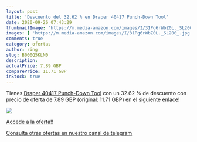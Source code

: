 ```yaml
---
layout: post
title: 'Descuento del 32.62 % en Draper 40417 Punch-Down Tool'
date: 2020-09-26 07:43:29
thumbnailImage: 'https://m.media-amazon.com/images/I/31Pg6rWbZ0L._SL200_.jpg'
images: [ 'https://m.media-amazon.com/images/I/31Pg6rWbZ0L._SL200_.jpg' ]
comments: true
category: ofertas
author: ring
slug: B000Q5KLN0
description:
actualPrice: 7.89 GBP
comparePrice: 11.71 GBP
inStock: true
---
```


Tienes [Draper 40417 Punch-Down Tool](https://www.amazon.com/dp/B000Q5KLN0/?tag=redken08-20) con un 32.62 % de descuento con precio de oferta de 7.89 GBP (original: 11.71 GBP) en el siguiente enlace!

[![](https://m.media-amazon.com/images/I/31Pg6rWbZ0L._SL200_.jpg)](https://www.amazon.com/dp/B000Q5KLN0/?tag=redken08-20)

[Accede a la oferta!!](https://www.amazon.com/dp/B000Q5KLN0/?tag=redken08-20)

[Consulta otras ofertas en nuestro canal de telegram](https://t.me/s/ofertas25)
